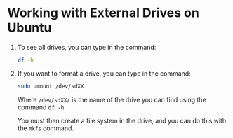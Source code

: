 # Working with External Drives on Ubuntu

1. To see all drives, you can type in the command:
    ```bash
    df -h
    ```

2. If you want to format a drive, you can type in the command:
    ```bash
    sudo umount /dev/sdXX
    ```
    
    Where `/dev/sdXX/` is the name of the drive you can find using the command `df -h`.
    
    You must then create a file system in the drive, and you can do this with the `mkfs` command.
   
   
